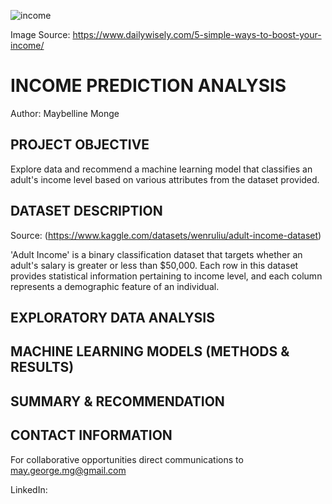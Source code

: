 
![income](https://github.com/MayBornWitIt/Machine_Learning/assets/126980733/cc0ad3ba-6412-4480-bcaf-1127c6c7bcf9)

Image Source: https://www.dailywisely.com/5-simple-ways-to-boost-your-income/


# INCOME PREDICTION ANALYSIS
Author: Maybelline Monge


## PROJECT OBJECTIVE
Explore data and recommend a machine learning model that classifies an adult's income level based on various attributes from the dataset provided.

## DATASET DESCRIPTION
Source: (https://www.kaggle.com/datasets/wenruliu/adult-income-dataset)

'Adult Income' is a binary classification dataset that targets whether an adult's salary is greater or less than $50,000. Each row in this dataset provides statistical information pertaining to income level, and each column represents a demographic feature of an individual.


## EXPLORATORY DATA ANALYSIS 


## MACHINE LEARNING MODELS (METHODS & RESULTS)


## SUMMARY & RECOMMENDATION


## CONTACT INFORMATION
For collaborative opportunities direct communications to may.george.mg@gmail.com

LinkedIn: 

